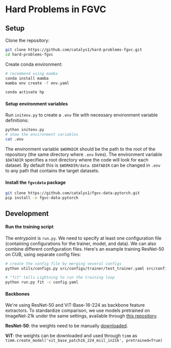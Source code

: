 # Hard Problems in FGVC

## Setup

Clone the repository:
```bash
git clone https://github.com/catalys1/hard-problems-fgvc.git
cd hard-problems-fgvc
```

Create conda environment:
```bash
# recommend using mamba
conda install mamba
mamba env create -f env.yaml

conda activate hp
```

#### Setup environment variables

Run `initenv.py` to create a `.env` file with necessary environment variable definitions:
```bash
python initenv.py
# show the environment variables
cat .env
```
The environment variable `$WORKDIR` should be the path to the root of the repository (the same directory where `.env` lives).
The environment variable `$DATADIR` specifies a root directory where the code will look for each dataset.
By default this is `$WORKDIR/data`.
`$DATADIR` can be changed in `.env` to any path that contains the target datasets.

#### Install the `fgvcdata` package

```bash
git clone https://github.com/catalys1/fgvc-data-pytorch.git
pip install -e fgvc-data-pytorch
```


## Development

#### Run the training script

The entrypoint is `run.py`.
We need to specify at least one configuration file (containing configurations for the trainer, model, and data).
We can also combine different configuration files.
Here's an example training ResNet-50 on CUB, using separate config files:
```bash
# create the config file by merging several configs
python utils/configs.py src/configs/trainer/test_trainer.yaml src/configs/models/resnet50.yaml src/configs/data/cub.yaml -f config.yaml

# "fit" tells Lightning to run the training loop
python run.py fit -c config.yaml
```

#### Backbones

We're using ResNet-50 and ViT-Base-16-224 as backbone feature extractors.
To standardize comparison, we use models pretrained on ImageNet-21k under the same settings,
available through [this repository](https://github.com/Alibaba-MIIL/ImageNet21K#1-pretrained-models--on-imagenet-21k-p-dataset).

**ResNet-50**: the weights need to be manually [downloaded](https://miil-public-eu.oss-eu-central-1.aliyuncs.com/model-zoo/ImageNet_21K_P/models/resnet50_miil_21k.pth).

**ViT**: the weights can be downloaded and used through `timm` as `timm.create_model('vit_base_patch16_224_miil_in21k', pretrained=True)`